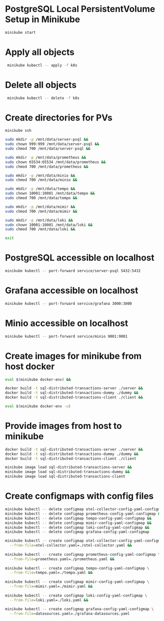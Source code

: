 # PostgreSQL Local PersistentVolume Setup in Minikube

```bash
minikube start
```

# Apply all objects

```bash
 minikube kubectl -- apply -f k8s
```

# Delete all objects

```bash
 minikube kubectl -- delete -f k8s
```

# Create directories for PVs

```bash
minikube ssh

sudo mkdir -p /mnt/data/server-psql &&
sudo chown 999:999 /mnt/data/server-psql &&
sudo chmod 700 /mnt/data/server-psql &&

sudo mkdir -p /mnt/data/prometheus &&
sudo chown 65534:65534 /mnt/data/prometheus &&
sudo chmod 700 /mnt/data/prometheus &&

sudo mkdir -p /mnt/data/minio &&
sudo chmod 700 /mnt/data/minio &&

sudo mkdir -p /mnt/data/tempo &&
sudo chown 10001:10001 /mnt/data/tempo &&
sudo chmod 700 /mnt/data/tempo &&

sudo mkdir -p /mnt/data/mimir &&
sudo chmod 700 /mnt/data/mimir &&

sudo mkdir -p /mnt/data/loki &&
sudo chown 10001:10001 /mnt/data/loki &&
sudo chmod 700 /mnt/data/loki &&

exit
```

# PostgreSQL accessible on localhost

```bash
minikube kubectl -- port-forward service/server-psql 5432:5432
```

# Grafana accessible on localhost

```bash
minikube kubectl -- port-forward service/grafana 3000:3000
```

# Minio accessible on localhost

```bash
minikube kubectl -- port-forward service/minio 9001:9001 
```

# Create images for minikube from host docker

```bash
eval $(minikube docker-env) &&

docker build -t sql-distributed-transactions-server ./server &&
docker build -t sql-distributed-transactions-dummy ./dummy &&
docker build -t sql-distributed-transactions-client ./client && 

eval $(minikube docker-env -u)
```

# Provide images from host to minikube

```bash
docker build -t sql-distributed-transactions-server ./server &&
docker build -t sql-distributed-transactions-dummy ./dummy &&
docker build -t sql-distributed-transactions-client ./client
```

```bash
minikube image load sql-distributed-transactions-server &&
minikube image load sql-distributed-transactions-dummy &&
minikube image load sql-distributed-transactions-client
```

# Create configmaps with config files

```bash
minikube kubectl -- delete configmap otel-collector-config-yaml-configmap &&
minikube kubectl -- delete configmap prometheus-config-yaml-configmap &&
minikube kubectl -- delete configmap tempo-config-yaml-configmap &&
minikube kubectl -- delete configmap mimir-config-yaml-configmap &&
minikube kubectl -- delete configmap loki-config-yaml-configmap &&
minikube kubectl -- delete configmap grafana-config-yaml-configmap
```

```bash
minikube kubectl -- create configmap otel-collector-config-yaml-configmap \
  --from-file=otel-collector.yaml=./otel-collector.yaml &&
  
minikube kubectl -- create configmap prometheus-config-yaml-configmap \
  --from-file=prometheus.yaml=./prometheus.yaml &&
  
minikube kubectl -- create configmap tempo-config-yaml-configmap \
  --from-file=tempo.yaml=./tempo.yaml &&
  
minikube kubectl -- create configmap mimir-config-yaml-configmap \
  --from-file=mimir.yaml=./mimir.yaml &&
  
minikube kubectl -- create configmap loki-config-yaml-configmap \
  --from-file=loki.yaml=./loki.yaml &&
  
minikube kubectl -- create configmap grafana-config-yaml-configmap \
  --from-file=datasources.yaml=./grafana-datasources.yaml
```
